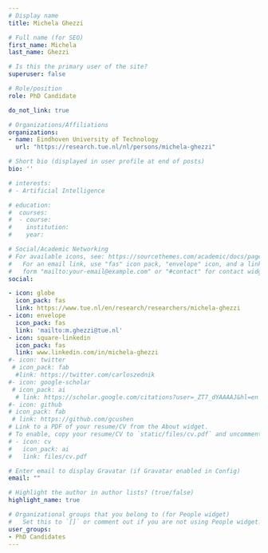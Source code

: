 ```yaml
---
# Display name
title: Michela Ghezzi

# Full name (for SEO)
first_name: Michela
last_name: Ghezzi

# Is this the primary user of the site?
superuser: false

# Role/position
role: PhD Candidate

do_not_link: true

# Organizations/Affiliations
organizations:
- name: Eindhoven University of Technology
  url: "https://research.tue.nl/nl/persons/michela-ghezzi"

# Short bio (displayed in user profile at end of posts)
bio: ''

# interests:
# - Artificial Intelligence

# education:
#  courses:
#  - course: 
#    institution:
#    year: 

# Social/Academic Networking
# For available icons, see: https://sourcethemes.com/academic/docs/page-builder/#icons
#   For an email link, use "fas" icon pack, "envelope" icon, and a link in the
#   form "mailto:your-email@example.com" or "#contact" for contact widget.
social:

- icon: globe
  icon_pack: fas
  link: https://www.tue.nl/en/research/researchers/michela-ghezzi
- icon: envelope
  icon_pack: fas
  link: 'mailto:m.ghezzi@tue.nl'
- icon: square-linkedin
  icon_pack: fas
  link: www.linkedin.com/in/michela-ghezzi
#- icon: twitter
 # icon_pack: fab
  #link: https://twitter.com/carloszednik
#- icon: google-scholar
 # icon_pack: ai
  # link: https://scholar.google.com/citations?user=_ZT7_dYAAAAJ&hl=en
#- icon: github
# icon_pack: fab
 # link: https://github.com/gcushen
# Link to a PDF of your resume/CV from the About widget.
# To enable, copy your resume/CV to `static/files/cv.pdf` and uncomment the lines below.
# - icon: cv
#   icon_pack: ai
#   link: files/cv.pdf

# Enter email to display Gravatar (if Gravatar enabled in Config)
email: ""

# Highlight the author in author lists? (true/false)
highlight_name: true

# Organizational groups that you belong to (for People widget)
#   Set this to `[]` or comment out if you are not using People widget.
user_groups:
- PhD Candidates
---
```

